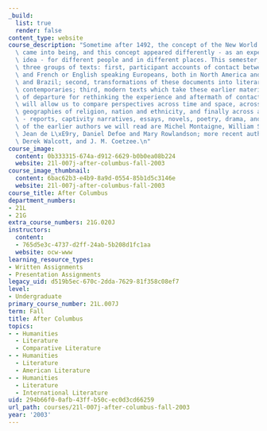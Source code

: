 ```yaml
---
_build:
  list: true
  render: false
content_type: website
course_description: "Sometime after 1492, the concept of the New World or America\
  \ came into being, and this concept appeared differently - as an experience or an\
  \ idea - for different people and in different places. This semester, we will read\
  \ three groups of texts: first, participant accounts of contact between native Americans\
  \ and French or English speaking Europeans, both in North America and in the Caribbean\
  \ and Brazil; second, transformations of these documents into literary works by\
  \ contemporaries; third, modern texts which take these earlier materials as a point\
  \ of departure for rethinking the experience and aftermath of contact. The reading\
  \ will allow us to compare perspectives across time and space, across the cultural\
  \ geographies of religion, nation and ethnicity, and finally across a range of genres\
  \ - reports, captivity narratives, essays, novels, poetry, drama, and film. Some\
  \ of the earlier authors we will read are Michel Montaigne, William Shakespeare,\
  \ Jean de L\xE9ry, Daniel Defoe and Mary Rowlandson; more recent authors include\
  \ Derek Walcott, and J. M. Coetzee.\n"
course_image:
  content: 0b333315-674a-d912-6629-b0b0ea08b224
  website: 21l-007j-after-columbus-fall-2003
course_image_thumbnail:
  content: 6bac62b3-e4b9-8a9d-0554-85b1d5c3146e
  website: 21l-007j-after-columbus-fall-2003
course_title: After Columbus
department_numbers:
- 21L
- 21G
extra_course_numbers: 21G.020J
instructors:
  content:
  - 765d5e3c-4737-d2ff-24ab-5b208d1fc1aa
  website: ocw-www
learning_resource_types:
- Written Assignments
- Presentation Assignments
legacy_uid: d519b5ec-670c-2dda-7629-81f358c08ef7
level:
- Undergraduate
primary_course_number: 21L.007J
term: Fall
title: After Columbus
topics:
- - Humanities
  - Literature
  - Comparative Literature
- - Humanities
  - Literature
  - American Literature
- - Humanities
  - Literature
  - International Literature
uid: 294b66f0-0afb-43ff-b50c-ec0d3cd66259
url_path: courses/21l-007j-after-columbus-fall-2003
year: '2003'
---
```

